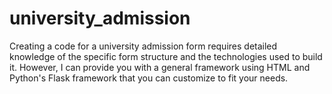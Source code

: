 # university_admission
Creating a code for a university admission form requires detailed knowledge of the specific form structure and the technologies used to build it. However, I can provide you with a general framework using HTML and Python's Flask framework that you can customize to fit your needs.

